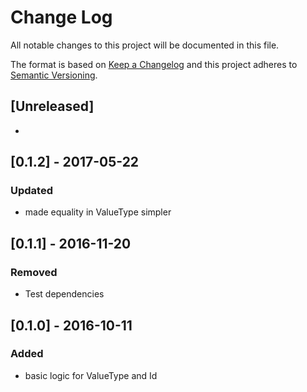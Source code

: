 # Change Log
All notable changes to this project will be documented in this file.

The format is based on [Keep a Changelog](http://keepachangelog.com/)
and this project adheres to [Semantic Versioning](http://semver.org/).

## [Unreleased]
-

## [0.1.2] - 2017-05-22
### Updated
- made equality in ValueType simpler

## [0.1.1] - 2016-11-20
### Removed
- Test dependencies

## [0.1.0] - 2016-10-11
### Added
- basic logic for ValueType and Id
